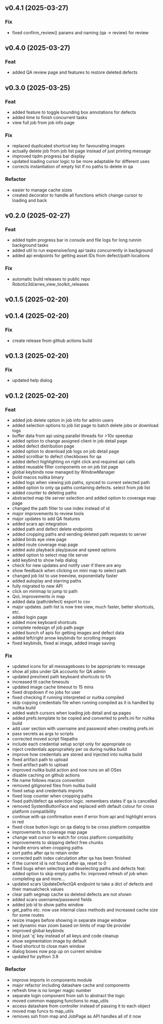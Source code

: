 ## v0.4.1 (2025-03-27)

### Fix

- fixed confirm_review() params and naming (qa -> review) for review

## v0.4.0 (2025-03-27)

### Feat

- added QA review page and features to restore deleted defects

## v0.3.0 (2025-03-25)

### Feat

- added feature to toggle bounding box annotations for defects
- added time to finish concurrent tasks
- view full job from job info page

### Fix

- replaced duplicated shortcut key for favourating images
- actually delete job from job list page instead of just printing message
- improved tqdm progress bar display
- updated loading cursor logic to be more adaptable for different uses
- corrects instantiation of empty list if no paths to delete in qa

### Refactor

- easier to manage cache sizes
- created decorator to handle all functions which change cursor to loading and back

## v0.2.0 (2025-02-27)

### Feat

- added tqdm progress bar in console and file logs for long runnin background tasks
- added util to run expensive/long api tasks concurrently in background
- added api endpoints for getting asset IDs from defect/path locations

### Fix

- automatic build releases to public repo Robotiz3d/arres_view_toolkit_releases

## v0.1.5 (2025-02-20)

## v0.1.4 (2025-02-20)

### Fix

- create release from github actions build

## v0.1.3 (2025-02-20)

### Fix

- updated help dialog

## v0.1.2 (2025-02-20)

### Feat

- added job delete option in job info for admin users
- added selection options to job list page to batch delete jobs or download logs
- buffer data from api using parallel threads for >10x speedup
- added option to change assigned client in job detail page
- added defect distribution page
- added option to download job logs on job detail page
- added scrollbar to defect checkboxes for qa
- added defect highlighting on right click and required api calls
- added reusable filter components on on job list page
- global keybinds now managed by WindowManager
- build macos nuitka binary
- added logs when viewing job paths, synced to current selected path
- added option to only qa paths containing defects. select from job list
- added counter to deleting paths
- abstracted map tile server selection and added option to coverage map page
- changed the path filter to use index instead of id
- major improvements to review tools
- major updates to add QA features
- added scars api integration
- added path and defect delete endpoints
- added cropping paths and sending deleted path requests to server
- added birds eye view page
- added route coverage map page
- added auto playback play/pause and speed options
- added option to select map tile server
- add keybind to show help dialog
- check for new updates and notify user if there are any
- show feedback when clicking on mini map to select path
- changed job list to use treeview, exponentially faster
- added autoplay and starring paths
- fully migrated to new API
- click on minimap to jump to path
- QoL improvements in map
- added data (path/defect) export to csv
- major updates. path list is now tree view, much faster, better shortcuts, etc.
- added login page
- added more keyboard shortcuts
- complete redesign of job path page
- added bunch of apis for getting images and defect data
- added left/right arrow keybinds for scrolling images
- fixed keybinds, fixed ai image, added image saving

### Fix

- updated icons for all messageboxes to be appropriate to message
- show all jobs under QA accounts for QA admin
- updated prev/next path keyboard shortcuts to f/h
- increased ttl cache timeouts
- updated image cache timeout to 15 mins
- fixed dropdown if no jobs for user
- fixed checking if running interpreted or nuitka compiled
- skip copying credentials file when running compiled as it is handled by nuitka build
- added watch cursors when loading job detail and qa pages
- added prefs.template to be copied and converted to prefs.ini for nuitka build
- add user section with username and password when creating prefs.ini
- pass secrets as args to scripts
- corrected moved script filepaths
- include each credential setup script only for appropriate os
- inject credentials appropraitely per os during nuitka build
- improve how credentials are stored and injected into nuitka build
- fixed artifact path to upload
- fixed artifact path to upload
- improved nuitka build action and now runs on all OSes
- disable caching on github actions
- file name follows macos convention
- removed gitignored files from nuitka build
- fixed setup and credentials imports
- fixed loop counter when cropping paths
- fixed path/defect qa selection logic. remembers states if qa is cancelled
- removed SystemButtonFace and replaced with default colour for cross platform compatibility
- continue with qa confirmation even if error from api and highlight errors in red
- fixed close button logic on qa dialog to be cross platform compatible
- improvements to coverage map page
- change wait cursor to watch for cross platform compatibility
- improvements to skipping defect free chunks
- handle errors when cropping paths
- sort paths after qa to retain order
- corrected path index calculation after qa has been finished
- if the current id is not found after qa, reset to 0
- fixed bugs when selecting and deselecting paths and defects
feat: added option to skip empty paths
fix: improved refresh of job when completing qa
and more...
- updated scars UpdateDefectQA endpoint to take a dict of defects and their manualcheck values
- clear path segmap cache so deleted defects are not shown
- added scars username/password fields
- added job id to show paths window
- get_paths etc. now use internal class methods and increased cache size for some routes
- resize images before showing in separate image window
- set dynamic max zoom based on limits of map tile provider
- improved global keybinds
- bind just 'q' key instead of all keys and code cleanup
- show segmentation image by default
- fixed shortcut to close main window
- dialog boxes now pop up on current window
- updated for python 3.8

### Refactor

- improve imports in components module
- major refactor including datashare cache and components
- refresh time is no longer magic number
- separate login component from ssh to abstract the logic
- moved common mapping functions to map_utils
- access datashare from controller instead of passing it to each object
- moved map funcs to map_utils
- removes ssh from map and JobPage as API handles all of it now
